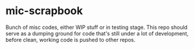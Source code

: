 # mic-scrapbook
Bunch of misc codes, either WIP stuff or in testing stage. This repo should serve as a dumping ground for code that's still under a lot of development, before clean, working code is pushed to other repos.
